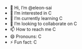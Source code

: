 - 👋 Hi, I’m @eleon-sai
- 👀 I’m interested in C
- 🌱 I’m currently learning C
- 💞️ I’m looking to collaborate on C
- 📫 How to reach me C
- 😄 Pronouns: C
- ⚡ Fun fact: C

<!---
eleon-sai/eleon-sai is a ✨ special ✨ repository because its `README.md` (this file) appears on your GitHub profile.
You can click the Preview link to take a look at your changes.
--->
